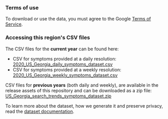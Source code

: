### Terms of use
To download or use the data, you must agree to the Google [Terms of Service](https://policies.google.com/terms).

### Accessing this region's CSV files
The CSV files for the **current year** can be found here:
- CSV for symptoms provided at a daily resolution: [2020_US_Georgia_daily_symptoms_dataset.csv](2020_US_Georgia_daily_symptoms_dataset.csv)
- CSV for symptoms provided at a weekly resolution: [2020_US_Georgia_weekly_symptoms_dataset.csv](2020_US_Georgia_weekly_symptoms_dataset.csv)

CSV files for **previous years** (both daily and weekly), are available in the release assets of this repository and can be downloaded as a zip file: [US_Georgia_search_trends_symptoms_dataset.zip](https://github.com/google-research/open-covid-19-data/releases/download/v0.0.2/US_Georgia_search_trends_symptoms_dataset.zip)

To learn more about the dataset, how we generate it and preserve privacy, read the [dataset documentation](../../../../README.md).
